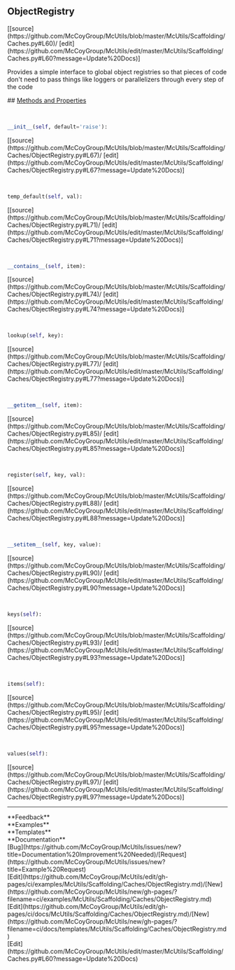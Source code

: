 ## <a id="McUtils.McUtils.Scaffolding.Caches.ObjectRegistry">ObjectRegistry</a> 

<div class="docs-source-link" markdown="1">
[[source](https://github.com/McCoyGroup/McUtils/blob/master/McUtils/Scaffolding/Caches.py#L60)/
[edit](https://github.com/McCoyGroup/McUtils/edit/master/McUtils/Scaffolding/Caches.py#L60?message=Update%20Docs)]
</div>

Provides a simple interface to global object registries
so that pieces of code don't need to pass things like loggers
or parallelizers through every step of the code







<div class="collapsible-section">
 <div class="collapsible-section collapsible-section-header" markdown="1">
## <a class="collapse-link" data-toggle="collapse" href="#methods" markdown="1"> Methods and Properties</a> <a class="float-right" data-toggle="collapse" href="#methods"><i class="fa fa-chevron-down"></i></a>
 </div>
 <div class="collapsible-section collapsible-section-body collapse show" id="methods" markdown="1">
 
<a id="McUtils.McUtils.Scaffolding.Caches.ObjectRegistry.__init__" class="docs-object-method">&nbsp;</a> 
```python
__init__(self, default='raise'): 
```
<div class="docs-source-link" markdown="1">
[[source](https://github.com/McCoyGroup/McUtils/blob/master/McUtils/Scaffolding/Caches/ObjectRegistry.py#L67)/
[edit](https://github.com/McCoyGroup/McUtils/edit/master/McUtils/Scaffolding/Caches/ObjectRegistry.py#L67?message=Update%20Docs)]
</div>


<a id="McUtils.McUtils.Scaffolding.Caches.ObjectRegistry.temp_default" class="docs-object-method">&nbsp;</a> 
```python
temp_default(self, val): 
```
<div class="docs-source-link" markdown="1">
[[source](https://github.com/McCoyGroup/McUtils/blob/master/McUtils/Scaffolding/Caches/ObjectRegistry.py#L71)/
[edit](https://github.com/McCoyGroup/McUtils/edit/master/McUtils/Scaffolding/Caches/ObjectRegistry.py#L71?message=Update%20Docs)]
</div>


<a id="McUtils.McUtils.Scaffolding.Caches.ObjectRegistry.__contains__" class="docs-object-method">&nbsp;</a> 
```python
__contains__(self, item): 
```
<div class="docs-source-link" markdown="1">
[[source](https://github.com/McCoyGroup/McUtils/blob/master/McUtils/Scaffolding/Caches/ObjectRegistry.py#L74)/
[edit](https://github.com/McCoyGroup/McUtils/edit/master/McUtils/Scaffolding/Caches/ObjectRegistry.py#L74?message=Update%20Docs)]
</div>


<a id="McUtils.McUtils.Scaffolding.Caches.ObjectRegistry.lookup" class="docs-object-method">&nbsp;</a> 
```python
lookup(self, key): 
```
<div class="docs-source-link" markdown="1">
[[source](https://github.com/McCoyGroup/McUtils/blob/master/McUtils/Scaffolding/Caches/ObjectRegistry.py#L77)/
[edit](https://github.com/McCoyGroup/McUtils/edit/master/McUtils/Scaffolding/Caches/ObjectRegistry.py#L77?message=Update%20Docs)]
</div>


<a id="McUtils.McUtils.Scaffolding.Caches.ObjectRegistry.__getitem__" class="docs-object-method">&nbsp;</a> 
```python
__getitem__(self, item): 
```
<div class="docs-source-link" markdown="1">
[[source](https://github.com/McCoyGroup/McUtils/blob/master/McUtils/Scaffolding/Caches/ObjectRegistry.py#L85)/
[edit](https://github.com/McCoyGroup/McUtils/edit/master/McUtils/Scaffolding/Caches/ObjectRegistry.py#L85?message=Update%20Docs)]
</div>


<a id="McUtils.McUtils.Scaffolding.Caches.ObjectRegistry.register" class="docs-object-method">&nbsp;</a> 
```python
register(self, key, val): 
```
<div class="docs-source-link" markdown="1">
[[source](https://github.com/McCoyGroup/McUtils/blob/master/McUtils/Scaffolding/Caches/ObjectRegistry.py#L88)/
[edit](https://github.com/McCoyGroup/McUtils/edit/master/McUtils/Scaffolding/Caches/ObjectRegistry.py#L88?message=Update%20Docs)]
</div>


<a id="McUtils.McUtils.Scaffolding.Caches.ObjectRegistry.__setitem__" class="docs-object-method">&nbsp;</a> 
```python
__setitem__(self, key, value): 
```
<div class="docs-source-link" markdown="1">
[[source](https://github.com/McCoyGroup/McUtils/blob/master/McUtils/Scaffolding/Caches/ObjectRegistry.py#L90)/
[edit](https://github.com/McCoyGroup/McUtils/edit/master/McUtils/Scaffolding/Caches/ObjectRegistry.py#L90?message=Update%20Docs)]
</div>


<a id="McUtils.McUtils.Scaffolding.Caches.ObjectRegistry.keys" class="docs-object-method">&nbsp;</a> 
```python
keys(self): 
```
<div class="docs-source-link" markdown="1">
[[source](https://github.com/McCoyGroup/McUtils/blob/master/McUtils/Scaffolding/Caches/ObjectRegistry.py#L93)/
[edit](https://github.com/McCoyGroup/McUtils/edit/master/McUtils/Scaffolding/Caches/ObjectRegistry.py#L93?message=Update%20Docs)]
</div>


<a id="McUtils.McUtils.Scaffolding.Caches.ObjectRegistry.items" class="docs-object-method">&nbsp;</a> 
```python
items(self): 
```
<div class="docs-source-link" markdown="1">
[[source](https://github.com/McCoyGroup/McUtils/blob/master/McUtils/Scaffolding/Caches/ObjectRegistry.py#L95)/
[edit](https://github.com/McCoyGroup/McUtils/edit/master/McUtils/Scaffolding/Caches/ObjectRegistry.py#L95?message=Update%20Docs)]
</div>


<a id="McUtils.McUtils.Scaffolding.Caches.ObjectRegistry.values" class="docs-object-method">&nbsp;</a> 
```python
values(self): 
```
<div class="docs-source-link" markdown="1">
[[source](https://github.com/McCoyGroup/McUtils/blob/master/McUtils/Scaffolding/Caches/ObjectRegistry.py#L97)/
[edit](https://github.com/McCoyGroup/McUtils/edit/master/McUtils/Scaffolding/Caches/ObjectRegistry.py#L97?message=Update%20Docs)]
</div>
 </div>
</div>












---


<div markdown="1" class="text-secondary">
<div class="container">
  <div class="row">
   <div class="col" markdown="1">
**Feedback**   
</div>
   <div class="col" markdown="1">
**Examples**   
</div>
   <div class="col" markdown="1">
**Templates**   
</div>
   <div class="col" markdown="1">
**Documentation**   
</div>
   <div class="col" markdown="1">
   
</div>
   <div class="col" markdown="1">
   
</div>
   <div class="col" markdown="1">
   
</div>
</div>
  <div class="row">
   <div class="col" markdown="1">
[Bug](https://github.com/McCoyGroup/McUtils/issues/new?title=Documentation%20Improvement%20Needed)/[Request](https://github.com/McCoyGroup/McUtils/issues/new?title=Example%20Request)   
</div>
   <div class="col" markdown="1">
[Edit](https://github.com/McCoyGroup/McUtils/edit/gh-pages/ci/examples/McUtils/Scaffolding/Caches/ObjectRegistry.md)/[New](https://github.com/McCoyGroup/McUtils/new/gh-pages/?filename=ci/examples/McUtils/Scaffolding/Caches/ObjectRegistry.md)   
</div>
   <div class="col" markdown="1">
[Edit](https://github.com/McCoyGroup/McUtils/edit/gh-pages/ci/docs/McUtils/Scaffolding/Caches/ObjectRegistry.md)/[New](https://github.com/McCoyGroup/McUtils/new/gh-pages/?filename=ci/docs/templates/McUtils/Scaffolding/Caches/ObjectRegistry.md)   
</div>
   <div class="col" markdown="1">
[Edit](https://github.com/McCoyGroup/McUtils/edit/master/McUtils/Scaffolding/Caches.py#L60?message=Update%20Docs)   
</div>
   <div class="col" markdown="1">
   
</div>
   <div class="col" markdown="1">
   
</div>
   <div class="col" markdown="1">
   
</div>
</div>
</div>
</div>
